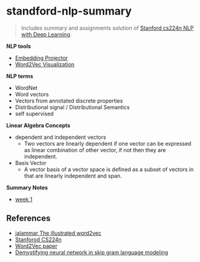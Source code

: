 # standford-nlp-summary
> Includes summary and assignments solution of [Stanford cs224n NLP with Deep Learning](https://web.stanford.edu/class/cs224n/).

**NLP tools**  
- [Embedding Projector](https://projector.tensorflow.org/) 
- [Word2Vec Visualization](https://ronxin.github.io/wevi/)

**NLP terms**  
- WordNet  
- Word vectors  
- Vectors from annotated discrete properties
- Distributional signal / Distributional Semantics 
- self supervised

**Linear Algebra Concepts**  
- dependent and independent vectors  
    - Two vectors are linearly dependent if one vector can be expressed as linear combination of other vector, if not then they are independent.  
- Basis Vector  
    - A vector basis of a vector space is defined as a subset of vectors in that are linearly independent and span.  


**Summary Notes**  
- [week 1](week1/README.md)


## References 
- [jalammar The illustrated word2vec](https://jalammar.github.io/illustrated-word2vec/)
- [Stanforod CS224n](https://web.stanford.edu/class/cs224n/)
- [Word2Vec paper](https://arxiv.org/abs/1301.3781)
- [Demystifying neural network in skip gram language modeling](https://aegis4048.github.io/demystifying_neural_network_in_skip_gram_language_modeling)
